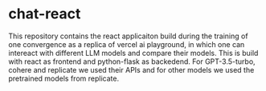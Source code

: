 # chat-react
This repository contains the react applicaiton build during the training of one convergence as a replica of vercel ai playground, in which one can intereact with different LLM models and compare their models.
This is build with react as frontend and python-flask as backedend.
For GPT-3.5-turbo, cohere and replicate we used their APIs and for other models we used the pretrained models from replicate.
